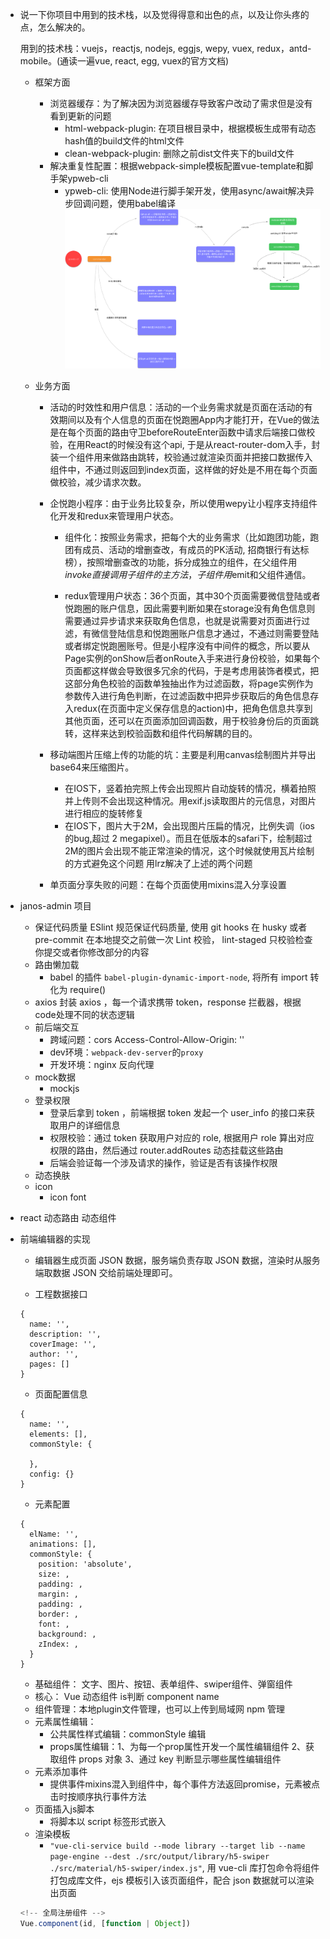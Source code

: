 * 说一下你项目中用到的技术栈，以及觉得得意和出色的点，以及让你头疼的点，怎么解决的。

  用到的技术栈：vuejs，reactjs, nodejs, eggjs, wepy, vuex, redux，antd-mobile。(通读一遍vue, react, egg, vuex的官方文档)

  - 框架方面
    - 浏览器缓存：为了解决因为浏览器缓存导致客户改动了需求但是没有看到更新的问题
      - html-webpack-plugin: 在项目根目录中，根据模板生成带有动态hash值的build文件的html文件
      - clean-webpack-plugin: 删除之前dist文件夹下的build文件
    - 解决重复性配置：根据webpack-simple模板配置vue-template和脚手架ypweb-cli
      - ypweb-cli: 使用Node进行脚手架开发，使用async/await解决异步回调问题，使用babel编译
        ![ypweb-cli](./image/ypweb-cli.png?raw=true 'ypweb-cli')

  - 业务方面
    - 活动的时效性和用户信息：活动的一个业务需求就是页面在活动的有效期间以及有个人信息的页面在悦跑圈App内才能打开，在Vue的做法是在每个页面的路由守卫beforeRouteEnter函数中请求后端接口做校验，在用React的时候没有这个api, 于是从react-router-dom入手，封装一个组件用来做路由跳转，校验通过就渲染页面并把接口数据传入组件中，不通过则返回到index页面，这样做的好处是不用在每个页面做校验，减少请求次数。

    - 企悦跑小程序：由于业务比较复杂，所以使用wepy让小程序支持组件化开发和redux来管理用户状态。
      - 组件化：按照业务需求，把每个大的业务需求（比如跑团功能，跑团有成员、活动的增删查改，有成员的PK活动, 招商银行有达标榜），按照增删查改的功能，拆分成独立的组件，在父组件用$invoke直接调用子组件的主方法，子组件用$emit和父组件通信。

      - redux管理用户状态：36个页面，其中30个页面需要微信登陆或者悦跑圈的账户信息，因此需要判断如果在storage没有角色信息则需要通过异步请求来获取角色信息，也就是说需要对页面进行过滤，有微信登陆信息和悦跑圈账户信息才通过，不通过则需要登陆或者绑定悦跑圈账号。但是小程序没有中间件的概念，所以要从Page实例的onShow后者onRoute入手来进行身份校验，如果每个页面都这样做会导致很多冗余的代码，于是考虑用装饰者模式，把这部分角色校验的函数单独抽出作为过滤函数，将page实例作为参数传入进行角色判断，在过滤函数中把异步获取后的角色信息存入redux(在页面中定义保存信息的action)中，把角色信息共享到其他页面，还可以在页面添加回调函数，用于校验身份后的页面跳转，这样来达到校验函数和组件代码解耦的目的。

    - 移动端图片压缩上传的功能的坑：主要是利用canvas绘制图片并导出base64来压缩图片。
      - 在IOS下，竖着拍完照上传会出现照片自动旋转的情况，横着拍照并上传则不会出现这种情况。用exif.js读取图片的元信息，对图片进行相应的旋转修复
      - 在IOS下，图片大于2M，会出现图片压扁的情况，比例失调（ios的bug,超过 2 megapixel）。而且在低版本的safari下，绘制超过2M的图片会出现不能正常渲染的情况，这个时候就使用瓦片绘制的方式避免这个问题
      用lrz解决了上述的两个问题

    - 单页面分享失败的问题：在每个页面使用mixins混入分享设置
  

* janos-admin 项目

  - 保证代码质量
    ESlint 规范保证代码质量, 使用 git hooks 在 husky 或者 pre-commit 在本地提交之前做一次 Lint 校验， lint-staged
    只校验检查你提交或者你修改部分的内容
  - 路由懒加载
    - babel 的插件 `babel-plugin-dynamic-import-node`, 将所有 import 转化为 require()
  - axios
    封装 axios ，每一个请求携带 token，response 拦截器，根据code处理不同的状态逻辑
  - 前后端交互
    - 跨域问题：cors  Access-Control-Allow-Origin: ''
    - dev环境：`webpack-dev-server`的`proxy`
    - 开发环境：nginx 反向代理
  - mock数据
    - mockjs
  - 登录权限
    - 登录后拿到 token ，前端根据 token 发起一个 user_info 的接口来获取用户的详细信息
    - 权限校验：通过 token 获取用户对应的 role, 根据用户 role 算出对应权限的路由，然后通过 router.addRoutes 动态挂载这些路由
    - 后端会验证每一个涉及请求的操作，验证是否有该操作权限
  - 动态换肤
  - icon
    - icon font

* react 动态路由 动态组件

* 前端编辑器的实现
  - 编辑器生成页面 JSON 数据，服务端负责存取 JSON 数据，渲染时从服务端取数据 JSON 交给前端处理即可。

  - 工程数据接口
  ```
  {
    name: '',
    description: '',
    coverImage: '',
    author: '',
    pages: []
  }
  ```
  - 页面配置信息
  ```
  {
    name: '',
    elements: [],
    commonStyle: {

    },
    config: {}
  }
  ```
  - 元素配置
  ```
  {
    elName: '',
    animations: [],
    commonStyle: {
      position: 'absolute',
      size: ,
      padding: ,
      margin: ,
      padding: ,
      border: ,
      font: ,
      background: ,
      zIndex: ,
    }
  }
  ```
  - 基础组件： 文字、图片、按钮、表单组件、swiper组件、弹窗组件
  - 核心： Vue 动态组件 is判断 component name
  - 组件管理：本地plugin文件管理，也可以上传到局域网 npm 管理
  - 元素属性编辑：
    - 公共属性样式编辑：commonStyle 编辑
    - props属性编辑：1、为每一个prop属性开发一个属性编辑组件 2、获取组件 props 对象 3、通过 key 判断显示哪些属性编辑组件
  - 元素添加事件
    - 提供事件mixins混入到组件中，每个事件方法返回promise，元素被点击时按顺序执行事件方法
  - 页面插入js脚本
    - 将脚本以 script 标签形式嵌入
  - 渲染模板
    - `"vue-cli-service build --mode library --target lib --name page-engine --dest ./src/output/library/h5-swiper ./src/material/h5-swiper/index.js"`, 用 vue-cli 库打包命令将组件打包成库文件，ejs 模板引入该页面组件，配合 json 数据就可以渲染出页面

  ```js
  <!-- 全局注册组件 -->
  Vue.component(id, [function | Object])
  ```